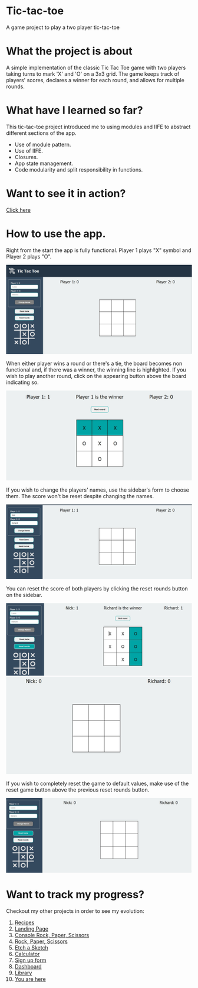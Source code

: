 # Tic-tac-toe

A game project to play a two player tic-tac-toe

# What the project is about

A simple implementation of the classic Tic Tac Toe game with two players taking turns to mark 'X' and 'O' on a 3x3 grid. The game keeps track of players' scores, declares a winner for each round, and allows for multiple rounds.

# What have I learned so far?

This tic-tac-toe project introduced me to using modules and IIFE to abstract different sections of the app.

<ul>
  <li>Use of module pattern.</li>
  <li>Use of IIFE.</li>
  <li>Closures.</li>
  <li>App state management.</li>
  <li>Code modularity and split responsibility in functions.</li>
</ul>

# Want to see it in action?

<a href="https://hroglardev.github.io/Library/" target="_blank">Click here</a>

# How to use the app.

Right from the start the app is fully functional. Player 1 plays "X" symbol and Player 2 plays "O".

<img src="./docs-images/1-fullscreen.JPG"/>

When either player wins a round or there's a tie, the board becomes non functional and, if there was a winner, the winning line is highlighted. If you wish to play another round, click on the appearing button above the board indicating so.

<img src="./docs-images/2-firstRound.JPG"/>

If you wish to change the players' names, use the sidebar's form to choose them. The score won't be reset despite changing the names.

<img src="./docs-images/3-changeNames.JPG"/>

You can reset the score of both players by clicking the reset rounds button on the sidebar.

<img src="./docs-images/5-resetRounds.JPG"/>

<img src="./docs-images/6-resetRounds2.JPG"/>

If you wish to completely reset the game to default values, make use of the reset game button above the previous reset rounds button.

<img src="./docs-images/ResetGame.JPG"/>

# Want to track my progress?

Checkout my other projects in order to see my evolution:

<ol>
  <li><a href="https://github.com/hroglardev/odin-recipes" target="_blank">Recipes</a></li>
  <li><a href="https://github.com/hroglardev/Odin-landing-page" target="_blank">Landing Page</a></li>
  <li><a href="https://github.com/hroglardev/Rock-Paper-Scissors-TOP-Console" target="_blank">Console Rock, Paper, Scissors</a></li>
  <li><a href="https://github.com/hroglardev/Rock-Paper-Scissors-TOP" target="_blank">Rock, Paper, Scissors</a></li>
  <li><a href="https://github.com/hroglardev/Etch-a-Sketch" target="_blank">Etch a Sketch</a></li>
  <li><a href="https://github.com/hroglardev/Calculator" target="_blank">Calculator</a></li>
  <li><a href="https://github.com/hroglardev/Sign-up-form-TOP" target="_blank">Sign up form</a></li>
  <li><a href="https://github.com/hroglardev/Dashboard" target="_blank">Dashboard</a></li>
  <li><a href="https://github.com/hroglardev/Library" target="_blank">Library</a></li>
  <li><a href="https://github.com/hroglardev/Tic-tac-toe" target="_blank">You are here</a></li>
</ol>
